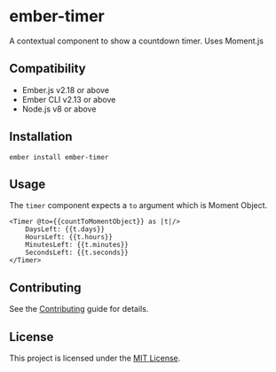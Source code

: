 ember-timer
==============================================================================

A contextual component to show a countdown timer. Uses Moment.js


Compatibility
------------------------------------------------------------------------------

* Ember.js v2.18 or above
* Ember CLI v2.13 or above
* Node.js v8 or above


Installation
------------------------------------------------------------------------------

```
ember install ember-timer
```


Usage
------------------------------------------------------------------------------
The `timer` component expects a `to` argument which is Moment Object. 

```
<Timer @to={{countToMomentObject}} as |t|/>
    DaysLeft: {{t.days}}
    HoursLeft: {{t.hours}}
    MinutesLeft: {{t.minutes}}
    SecondsLeft: {{t.seconds}}
</Timer>
```

Contributing
------------------------------------------------------------------------------

See the [Contributing](CONTRIBUTING.md) guide for details.


License
------------------------------------------------------------------------------

This project is licensed under the [MIT License](LICENSE.md).

